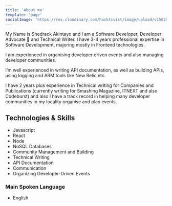 ```yaml
---
title: 'About me'
template: 'page'
socialImage: 'https://res.cloudinary.com/hacktivist/image/upload/v1582900689/IMG_9816_pnaxcf.jpg'
---
```


My Name is Shedrack Akintayo and I am a Software Developer, Developer Advocate 🥑 and Technical Writer. I have 3-4 years professional expertise in Software Development, majoring mostly in Frontend technologies.

I am experienced in organising developer driven events and also managing developer communities.

I’m well experienced in writing API documentation, as well as building APIs, using logging and ARM tools like New Relic etc.

I have 2 years plus experience in Technical writing for Companies and Publications (currently writing for Smashing Magazine, ITNEXT and also Codeburst) and also I have a track record in helping many developer communities in my locality organise and plan events.

## Technologies & Skills

- Javascript
- React
- Node
- NoSQL Databases
- Community Management and Building
- Technical Writing
- API Documentation
- Communication
- Organizing Developer-Driven Events

### Main Spoken Language

- English
